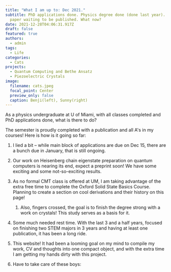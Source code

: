 ```yaml
---
title: "What I am up to: Dec 2021."
subtitle: PhD applications done. Physics degree done (done last year). First
  paper waiting to be published. What now?
date: 2021-12-28T04:06:31.917Z
draft: false
featured: true
authors:
  - admin
tags:
  - Life
categories:
  - Cats
projects:
  - Quantum Computing and Bethe Ansatz
  - Piezoelectric Crystals
image:
  filename: cats.jpeg
  focal_point: Center
  preview_only: false
  caption: Benji(left), Sunny(right)
---
```

As a physics undergraduate at U of Miami, with all classes completed and PhD applications done, what is there to do? 

The semester is proudly completed with a publication and all A's in my courses! Here is how is it going so far:

1. I lied a bit – while main block of applications are due on Dec 15, there are a bunch due in January, that is still ongoing.
2. Our work on Heisenberg chain eigenstate preparation on quantum computers is nearing its end, expect a preprint soon! We have some exciting and some not-so-exciting results.
3. As no formal CMT class is offered at UM, I am taking advantage of the extra free time to complete the Oxford Solid State Basics Course. Planning to create a section on cool derivations and their history on this page! 

   1. Also, fingers crossed, the goal is to finish the degree strong with a work on crystals! This study serves as a basis for it. 
4. Some much needed rest time. With the last 3 and a half years, focused on finishing two STEM majors in 3 years and having at least one publication, it has been a long ride.
5. This website! It had been a looming goal on my mind to compile my work, CV and thoughts into one compact object, and with the extra time I am getting my hands dirty with this project. 
6. Have to take care of these boys:
